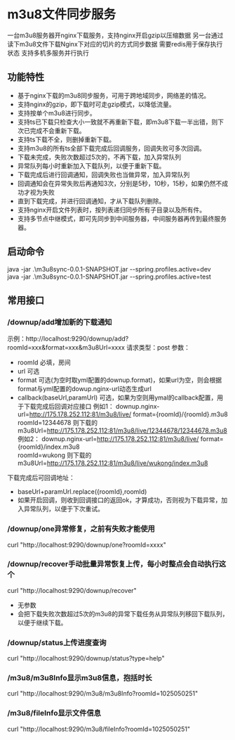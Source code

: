 # m3u8文件同步服务
一台m3u8服务器开nginx下载服务，支持nginx开启gzip以压缩数据
另一台通过读下m3u8文件下载Nginx下对应的切片的方式同步数据
需要redis用于保存执行状态
支持多机多服务并行执行

## 功能特性
* 基于nginx下载的m3u8同步服务，可用于跨地域同步，网络差的情况。
* 支持nginx的gzip，即下载时可走gzip模式，以降低流量。
* 支持按单个m3u8进行同步。
* 支持ts已下载只检查大小一致就不再重新下载，即m3u8下载一半出错，则下次已完成不会重新下载。
* 支持ts下载不全，则删掉重新下载。
* 支持m3u8的所有ts全部下载完成后回调服务，回调失败可多次回调。
* 下载未完成，失败次数超过5次的，不再下载，加入异常队列
* 异常队列每小时重新加入下载队列，以便于重新下载。
* 下载完成后进行回调通知，回调失败也当做异常，加入异常队列
* 回调通知会在异常失败后再通知3次，分别是5秒，10秒，15秒，如果仍然不成功才视为失败
* 直到下载完成，并进行回调通知，才从下载队列删除。
* 支持nginx开启文件列表时，按列表递归同步所有子目录以及所有件。
* 支持多节点中继模式，即可先同步到中间服务器，中间服务器再传到最终服务器。

## 启动命令
java -jar .\m3u8sync-0.0.1-SNAPSHOT.jar --spring.profiles.active=dev  
java -jar .\m3u8sync-0.0.1-SNAPSHOT.jar --spring.profiles.active=test

## 常用接口
### /downup/add增加新的下载通知
示例：http://localhost:9290/downup/add?roomId=xxx&format=xxx&m3u8Url=xxxx
请求类型：post
参数：
- roomId 必填，房间
- url 可选
- format 可选(为空时取yml配置的downup.format)，如果url为空，则会根据format与yml配置的dowup.nginx-url动态生成url
- callback(baseUrl,paramUrl) 可选，如果为空则用ymal的callback配置，用于下载完成后回调对应接口
  例如1：
  downup.nginx-url=http://175.178.252.112:81/m3u8/live/
  format={roomId}/{roomId}.m3u8  
  roomId=12344678
  则下载的m3u8Url=http://175.178.252.112:81/m3u8/live/12344678/12344678.m3u8
  例如2：
  downup.nginx-url=http://175.178.252.112:81/m3u8/live/
  format={roomId}/index.m3u8  
  roomId=wukong
  则下载的m3u8Url=http://175.178.252.112:81/m3u8/live/wukong/index.m3u8

下载完成后可回调地址：
- baseUrl+paramUrl.replace({roomId},roomId)
- 如果开启回调，则收到回调接口的返回ok，才算成功，否则视为下载异常，加入异常队列，以便于下次重试。


### /downup/one异常修复，之前有失败才能使用
curl "http://localhost:9290/downup/one?roomId=xxxx"
### /downup/recover手动批量异常恢复上传，每小时整点会自动执行这个
curl "http://localhost:9290/downup/recover"
- 无参数
- 会把下载失败次数超过5次的m3u8的异常下载任务从异常队列移回下载队列，以便于继续下载。
### /downup/status上传进度查询
curl "http://localhost:9290/downup/status?type=help"
### /m3u8/m3u8Info显示m3u8信息，抱括时长
curl "http://localhost:9290/m3u8/m3u8Info?roomId=1025050251"
### /m3u8/fileInfo显示文件信息
curl "http://localhost:9290/m3u8/fileInfo?roomId=1025050251"